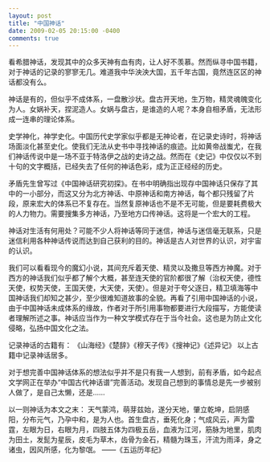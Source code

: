 ```yaml
---
layout: post
title: "中国神话"
date: 2009-02-05 20:15:00 -0400
comments: true
---
```

看希腊神话，发现其中的众多天神有血有肉，让人好不羡慕。然而纵寻中国书籍，对于神话的记录的寥寥无几。难道我中华泱泱大国，五千年古国，竟然连区区的神话都没有么。

神话是有的，但似乎不成体系，一盘散沙状。盘古开天地，生万物，精灵魂魄变化为人。女娲补天，捏泥造人。女娲与盘古，是谁造的人呢？本身自相矛盾，无法形成一连串的理论体系。

史学神化，神学史化。中国历代史学家似乎都是无神论者，在记录史诗时，将神话场面淡化甚至史化。使我们无法从史书中寻找神话的痕迹。比如黄帝战蚩尤，在我们神话传说中是一场不亚于特洛伊之战的史诗之战。然而在《史记》中仅仅以不到十句的文字概括，已经失去了任何的神话色彩，成为正正经经的历史。

矛盾先生曾写过《中国神话研究初探》。在书中明确指出现存中国神话只保存了其中的一小部分，而这又分为北方神话、中原神话和南方神话，每个都只残留了片段，原来宏大的体系已不复存在。当然复原神话也不是不无可能，但是要耗费极大的人力物力。需要搜集多方神话，乃至地方口传神话。这将是一个宏大的工程。

神话对生活有何用处？可能不少人将神话等同于迷信，神话与迷信毫无联系，只是迷信利用各种神话传说而达到自己获利的目的。神话是古人对世界的认识，对宇宙的认识。

我们可以看看现今的魔幻小说，其间充斥着天使、精灵以及撒旦等西方神魔。对于西方的神话我们似乎都了解个大概，甚至连天使的官阶都很了解（治权天使，德性天使，权势天使，王国天使，大天使，天使）。但是对于夸父逐日，精卫填海等中国神话我们却知之甚少，至少很难知道故事的全貌。再看了引用中国神话的小说，由于中国神话未成体系的缘故，作者对于所引用事物都要进行大段描写，方能使读者理解所述之事。神话应当作为一种文学模式存在于当今社会。这也是为防止文化侵略，弘扬中国文化之法。

记录神话的古籍有：
《山海经》《楚辞》《穆天子传》《搜神记》《述异记》
以上古籍中记录神话居多。

对于想完善中国神话体系的想法似乎并不是只有我一人想到，前有矛盾，如今起点文学网正在举办“中国古代神话谱”完善活动。发现自己想到的事情总是先一步被别人做了，是自己太懒，还是……

以一则神话为本文之末：
天气蒙鸿，萌芽兹始，遂分天地，肇立乾坤，启阴感阳，分布元气，乃孕中和，是为人也。首生盘古，垂死化身；气成风云，声为雷霆，左眼为日，右眼为月，四肢五体为四极五岳，血液为江河，筋脉为地里，肌肉为田土，发髭为星辰，皮毛为草木，齿骨为金石，精髓为珠玉，汗流为雨泽，身之诸虫，因风所感，化为黎氓。 ——《五运历年纪》
